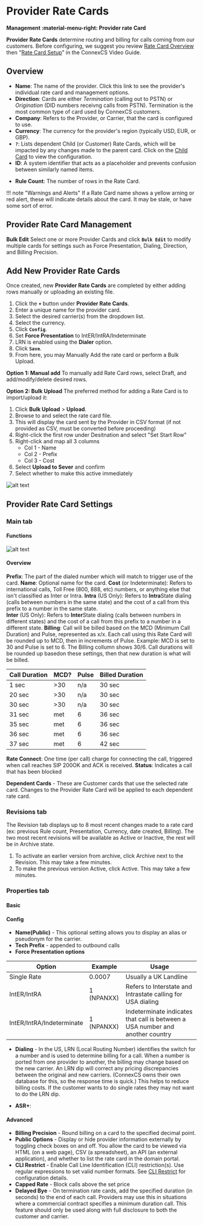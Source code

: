 # Provider Rate Cards
**Management :material-menu-right: Provider rate Card**

**Provider Rate Cards** determine routing and billing for calls coming from our customers. Before configuring, we suggest you review [Rate Card Overview](https://docs.connexcs.com/rate-card-building/) then "[Rate Card Setup](https://docs.connexcs.com/video-guide/#rate-card-setup)" in the ConnexCS Video Guide. 

## Overview

* **Name**: The name of the provider.  Click this link to see the provider's individual rate card and management options.
* **Direction**: Cards are either *Termination* (calling out to PSTN) or *Origination* (DID numbers receivng calls from PSTN). Termination is the most common type of card used by ConnexCS customers. 
* **Company**: Refers to the Provider, or Carrier, that the card is configured to use. 
* **Currency**: The currency for the provider's region (typically USD, EUR, or GBP).
* **`?`**: Lists dependent Child (or Customer) Rate Cards, which will be impacted by any changes made to the parent card. Click on the [Child Card](https://docs.connexcs.com/customer-ratecard/) to view the configuration. 
* **ID**: A system identifier that acts as a placeholder and prevents confusion between similarly named items. 
+ **Rule Count**: The number of rows in the Rate Card.

!!! note "Warnings and Alerts"
    If a Rate Card name shows a yellow arning or red alert, these will indicate details about the card. It may be stale, or have some sort of error.

## Provider Rate Card Management

**Bulk Edit** Select one or more Provider Cards and click **`Bulk Edit`** to modify multiple cards for settings such as Force Presentation, Dialing, Direction, and Billing Precision.

## Add New Provider Rate Cards
Once created, new **Provider Rate Cards** are completed by either adding rows manually or uploading an existing file. 

1. Click the **`+`** button under **Provider Rate Cards**.
3. Enter a unique name for the provider card.
4. Select the desired carrier(s) from the dropdown list.
5. Select the currency.
6. Click **`Config`**.
7. Set **Force Presentation** to IntER/IntRA/Indeterminate
7. LRN is enabled using the **Dialer** option.
8. Click **`Save`**.
9. From here, you may Manually Add the rate card or perform a Bulk Upload. 

**Option 1: Manual add**
To manually add Rate Card rows, select Draft, and add/modify/delete desired rows. 

**Option 2: Bulk Upload**
The preferred method for adding a Rate Card is to import/upload it:

1. Click **Bulk Upload** > **Upload**.
2. Browse to and select the rate card file.
3. This will display the card sent by the Provider in CSV format (if not provided as CSV, must be converted before proceeding)
4. Right-click the first row under Desitnation and select "Set Start Row"
5. Right-click and map all 3 columns
    * Col 1 - Name
    * Col 2 - Prefix
    * Col 3 - Cost
6. Select **Upload to Sever** and confirm
7. Select whether to make this active immediately

![alt text][confirm-import] 



## Provider Rate Card Settings

### Main tab

#### Functions

![alt text][prc-func] 

#### Overview

**Prefix**: The part of the dialed number which will match to trigger use of the card.
**Name**: Optional name for the card.
**Cost** (or Indeterminate): Refers to international calls, Toll Free (800, 888, etc) numbers, or anything else that isn't classified as Inter or Intra. 
**Intra** (US Only): Refers to **Intra**State dialing (calls between numbers in the same state) and the cost of a call from this prefix to a number in the same state.  
**Inter** (US Only): Refers to **Inter**State dialing (calls between numbers in different states)  and the cost of a call from this prefix to a number in a different state. 
**Billing**: Call will be billed based on the MCD (Minimum Call Duration) and Pulse, represented as x/x. Each call using this Rate Card will be rounded up to MCD, then in increments of Pulse. Example: MCD is set to 30 and Pulse is set to 6. The Billing collumn shows 30/6. Call durations will be rounded up basedon these settings, then that new duration is what will be billed.
   
|Call Duration|MCD?|Pulse|Billed Duration|
|---|---|---|---|
|1 sec|>30|n/a|30 sec|
|20 sec|>30|n/a|30 sec|
|30 sec|>30|n/a|30 sec|
|31 sec|met|6|36 sec|
|35 sec|met|6|36 sec|
|36 sec|met|6|36 sec|
|37 sec|met|6|42 sec|

**Rate Connect**: One time (per call) charge for connecting the call, triggered when call reaches SIP 200OK and ACK is received. 
**Status**: Indicates a call that has been blocked

**Dependent Cards** - These are Customer cards that use the selected rate card. Changes to the Provider Rate Card will be applied to each dependent rate card. 


### Revisions tab 
The Revision tab displays up to 8 most recent changes made to a rate card (ex: previous Rule count, Presentation, Currency, date created, Billing). The two most recent revisions will be available as Active or Inactive, the rest will be in Archive state. 

1. To activate an earlier version from archive, click Archive next to the Revision. This may take a few minutes. 
2. To make the previous version Active, click Active. This may take a few minutes. 

### Properties tab

#### Basic

#### Config

* **Name(Public)** - This optional setting allows you to display an alias or pseudonym for the carrier. 
* **Tech Prefix** - appended to outbound calls
* **Force Presentation options** 

|Option|Example|Usage|
| --- | --- | --- |
|Single Rate|0.0007|Usually a UK Landline|
|IntER/IntRA|1 (NPANXX)|Refers to Interstate and Intrastate calling for USA dialing|
|IntER/IntRA/Indeterminate|1 (NPANXX)|Indeterminate indicates that call is between a USA number and another country|

* **Dialing** - In the US, LRN (Local Routing Number) identifies the switch for a number and is used to determine billing for a call.  When a number is ported from one provider to another, the billing may change based on the new carrier. An LRN dip will correct any pricing discrepancies between the original and new carriers. (ConnexCS owns their own database for this, so the response time is quick.) This helps to reduce billing costs. If the customer wants to do single rates they may not want to do the LRN dip. 

+ **ASR+**: 

#### Advanced

* **Billing Precision** - Round billing on a card to the specified decimal point. 
* **Public Options** - Display or hide provider information externally by toggling check boxes on and off.  You allow the card to be viewed via HTML (on a web page), CSV (a spreadsheet), an API (an external application), and whether to list the rate card in the domain portal.
* **CLI Restrict** - Enable Call Line Identification (CLI) restriction(s). Use regular expressions to set valid number formats. See [CLI Restrict](https://docs.connexcs.com/customer/cli/#cli-restrict) for configuration details. 
* **Capped Rate** - Block calls above the set price
* **Delayed Bye** - On termination rate cards, add the specified duration (in seconds) to the end of each call. Providers may use this in situations where a commercial contract specifies a minimum duration call. This feature should only be used along with full disclosure to both the customer and carrier.


[confirm-import]: /card/img/138.png "Confirm Import"
[prc-func]: /card/img/prc-func.png "Functions"

